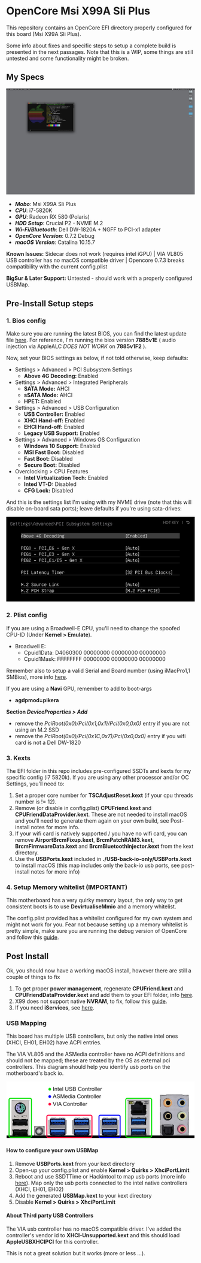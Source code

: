 # OpenCore Msi X99A Sli Plus
This repository contains an OpenCore EFI directory properly configured for this board (Msi X99A Sli Plus).

Some info about fixes and specific steps to setup a complete build is presented in the next passages. Note that this is a WIP, some things are still untested and some functionality might be broken.

## My Specs
![Image](preview.png)
* _**Mobo**_: Msi X99A Sli Plus
* _**CPU**_: i7-5820K
* _**GPU**_: Radeon RX 580 (Polaris)
* _**HDD Setup**_: Crucial P2 - NVME M.2
* _**Wi-Fi/Bluetooth**_: Dell DW-1820A + NGFF to PCI-x1 adapter
* _**OpenCore Version**_: 0.7.2 Debug
* _**macOS Version**_: Catalina 10.15.7

**Known Issues:** Sidecar does not work (requires intel iGPU) | VIA VL805 USB controller has no macOS compatible driver | Opencore 0.7.3 breaks compatibility with the current config.plist

**BigSur & Later Support:** Untested - should work with a properly configured USBMap.

## Pre-Install Setup steps
### 1. Bios config
Make sure you are running the latest BIOS, you can find the latest update file [here](https://www.msi.com/Motherboard/support/X99A-SLI-PLUS.html#down-bios).
For reference, I'm running the bios version **7885v1E** ( audio injection via AppleALC _DOES NOT WORK_ on **7885v1F2** ).

Now, set your BIOS settings as below, if not told otherwise, keep defaults:
* Settings > Advanced > PCI Subsystem Settings
  * **Above 4G Decoding:** Enabled
* Settings > Advanced > Integrated Peripherals
  * **SATA Mode:** AHCI
  * **sSATA Mode:** AHCI
  * **HPET:** Enabled
* Settings > Advanced > USB Configuration
  * **USB Controller:** Enabled
  * **XHCI Hand-off:** Enabled
  * **EHCI Hand-off:** Enabled
  * **Legacy USB Support:** Enabled
* Settings > Advanced > Windows OS Configuration
  * **Windows 10 Support:** Enabled
  * **MSI Fast Boot:** Disabled
  * **Fast Boot:** Disabled
  * **Secure Boot:** Disabled
* Overclocking > CPU Features
  * **Intel Virtualization Tech:** Enabled
  * **Inted VT-D:** Disabled
  * **CFG Lock:** Disabled

And this is the settings list I'm using with my NVME drive (note that this will disable on-board sata ports); leave defaults if you're using sata-drives:

![Image](m2settings.bmp)


### 2. Plist config
If you are using a Broadwell-E CPU, you'll need to change the spoofed CPU-ID (Under **Kernel > Emulate**).
* Broadwell E:
  * Cpuid1Data: D4060300 00000000 00000000 00000000
  * Cpuid1Mask: FFFFFFFF 00000000 00000000 00000000

Remember also to setup a valid Serial and Board number (using iMacPro1,1 SMBios), more info [here](https://dortania.github.io/OpenCore-Install-Guide/config-HEDT/broadwell-e.html#platforminfo).

If you are using a **Navi** GPU, remember to add to boot-args
* **agdpmod=pikera**

**Section _DeviceProperties > Add_**
* remove the *PciRoot(0x0)/Pci(0x1,0x1)/Pci(0x0,0x0)* entry if you are not using an M.2 SSD
* remove the *PciRoot(0x0)/Pci(0x1C,0x7)/Pci(0x0,0x0)* entry if you wifi card is not a Dell DW-1820

### 3. Kexts
The EFI folder in this repo includes pre-configured SSDTs and kexts for my specific config (i7 5820k). If you are using any other processor and/or OC Settings, you'll need to:
1. Set a proper core number for **TSCAdjustReset.kext** (if your cpu threads number is != 12).
2. Remove (or disable in config.plist) **CPUFriend.kext** and **CPUFriendDataProvider.kext**. These are not needed to install macOS and you'll need to generate them again on your own build, see Post-install notes for more info.
3. If your wifi card is natively supported / you have no wifi card, you can remove **AirportBrcmFixup.kext**, **BrcmPatchRAM3.kext**, **BrcmFirmwareData.kext** and **BrcmBluetoothInjector.kext** from the kext directory.
4. Use the **USBPorts.kext** included in **./USB-back-io-only/USBPorts.kext** to install macOS (this map includes only the back-io usb ports, see post-install notes for more info)

### 4. Setup Memory whitelist (IMPORTANT)
This motherboard has a very quirky memory layout, the only way to get consistent boots is to use **DevirtualiseMmio** and a memory whitelist.

The config.plist provided has a whitelist configured for my own system and might not work for you. Fear not because setting up a memory whitelist is pretty simple, make sure you are running the debug version of OpenCore and follow this [guide](https://dortania.github.io/OpenCore-Install-Guide/extras/kaslr-fix.html#using-devirtualisemmio).

## Post Install
Ok, you should now have a working macOS install, however there are still a couple of things to fix
1. To get proper **power management**, regenerate **CPUFriend.kext** and **CPUFriendDataProvider.kext** and add them to your EFI folder, info [here](https://dortania.github.io/OpenCore-Post-Install/universal/pm.html#using-cpu-friend).
2. X99 does not support native **NVRAM**, to fix, follow this [guide](https://dortania.github.io/OpenCore-Post-Install/misc/nvram.html).
3. If you need **iServices**, see [here](https://dortania.github.io/OpenCore-Post-Install/universal/iservices.html).

### USB Mapping
This board has multiple USB controllers, but only the native intel ones (XHCI, EH01, EH02) have ACPI entries.

The VIA VL805 and the ASMedia controller have no ACPI definitions and should not be mapped; these are treated by the OS as external pci controllers.
This diagram should help you identify usb ports on the motherboard's back io.

![Image](x99a-io.png)

#### How to configure your own USBMap
1. Remove **USBPorts.kext** from your kext directory
2. Open-up your config.plist and enable **Kernel > Quirks > XhciPortLimit**
3. Reboot and use SSDTTime or Hackintool to map usb ports (more info [here](https://dortania.github.io/OpenCore-Post-Install/usb/intel-mapping/intel.html)). Map only the usb ports connected to the intel native controllers (XHCI, EH01, EH02)
4. Add the generated **USBMap.kext** to your kext directory
5. Disable **Kernel > Quirks > XhciPortLimit**

#### About Third party USB Controllers
The VIA usb controller has no macOS compatible driver. I've added the controller's vendor id to **XHCI-Unsupported.kext** and this should load **AppleUSBXHCIPCI** for this controller.

This is not a great solution but it works (more or less ...).